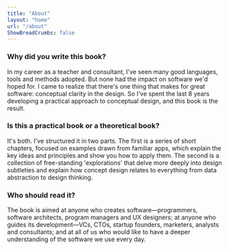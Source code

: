 ```yaml
---
title: "About"
layout: "home"
url: "/about"
ShowBreadCrumbs: false
---
```


### Why did you write this book?

In my career as a teacher and consultant, I've seen many good languages, tools and methods adopted. But none had the impact on software we'd hoped for. I came to realize that there's one thing that makes for great software: conceptual clarity in the design. So I've spent the last 8 years developing a practical approach to conceptual design, and this book is the result.

<!-- 
### Are concepts really new?

In some sense, the best software designers already think in terms of concepts. But unlike other central ideas in software (such as modules or interfaces), nobody ever defined exactly what a concept is, and showed how to represent concepts and assemble them into a coherent design.
 -->

### Is this a practical book or a theoretical book?

It's both. I've structured it in two parts. The first is a series of short chapters, focused on examples drawn from familiar apps, which explain the key ideas and principles and show you how to apply them. The second is a collection of free-standing 'explorations' that delve more deeply into design subtleties and explain how concept design relates to everything from data abstraction to design thinking.

### Who should read it?

The book is aimed at anyone who creates software—programmers, software architects, program managers and UX designers; at anyone who guides its development—VCs, CTOs, startup founders, marketers, analysts and consultants; and at all of us who would like to have a deeper understanding of the software we use every day.


<!-- 
### About the book

As our dependence on technology increases, the design of software matters more than ever before. Why then is so much software flawed? Why hasn’t there been a systematic and scalable way to create software that is easy to use, robust, and secure?

Examining these issues in depth, _The Essence of Software_ introduces a theory of software design that gives new answers to old questions. Daniel Jackson explains that a software system should be viewed as a collection of interacting concepts, breaking the functionality into manageable parts and providing a new framework for thinking about design. Through this radical and original perspective, Jackson lays out a practical and coherent path, accessible to anyone—from strategist and marketer to UX designer, architect, or programmer—for making software that is empowering, dependable, and a delight to use.

Jackson explores every aspect of concepts—what they are and aren’t, how to identify them, how to define them, and more—and offers prescriptive principles and practical tips that can be applied cost-effectively in a wide range of domains. He applies these ideas to contemporary software designs, drawing examples from leading software manufacturers such as Adobe, Apple, Dropbox, Facebook, Google, Microsoft, Twitter, and others. Jackson shows how concepts let designers preserve and reuse design knowledge, rather than starting from scratch in every project.

An argument against the status quo and a guide to improvement for both working designers and novices to the field, _The Essence of Software_ brings a fresh approach to software and its creation.
 -->